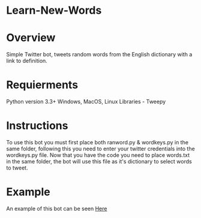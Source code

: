 # Learn-New-Words

# Overview
Simple Twitter bot, tweets random words from the English dictionary with a link to definition. 

# Requierments 
Python version 3.3+
Windows, MacOS, Linux
Libraries - Tweepy

# Instructions
To use this bot you must first place both ranword.py & wordkeys.py in the same folder, following this you need to enter your
twitter credentials into the wordkeys.py file. Now that you have the code you need to place words.txt in the same folder, the
bot will use this file as it's dictionary to select words to tweet.

# Example

An example of this bot can be seen [Here](https://twitter.com/Learn_new_words)
